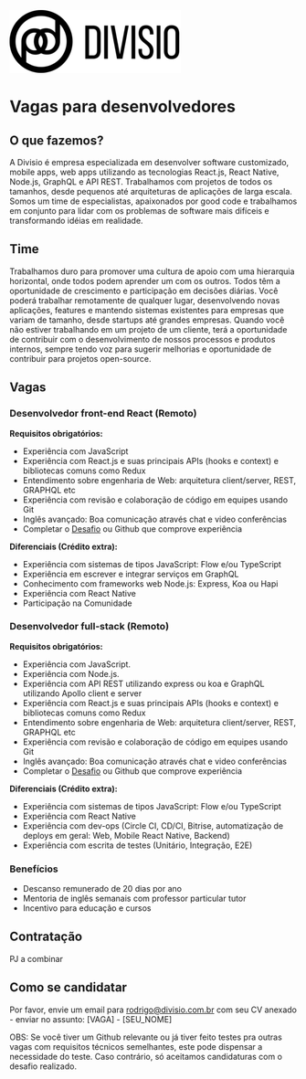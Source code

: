 ![Divisio](./logo.png )

# Vagas para desenvolvedores

## O que fazemos?
A Divisio é empresa especializada em desenvolver software customizado, mobile apps, web apps utilizando as tecnologias React.js, React Native, Node.js, GraphQL e API REST. Trabalhamos com projetos de todos os tamanhos, desde pequenos até arquiteturas de aplicações de larga escala. Somos um time de especialistas, apaixonados por good code e trabalhamos em conjunto para lidar com os problemas de software mais difíceis e transformando idéias em realidade.

## Time
Trabalhamos duro para promover uma cultura de apoio com uma hierarquia horizontal, onde todos podem aprender um com os outros.
Todos têm a oportunidade de crescimento e participação em decisões diárias. Você poderá trabalhar remotamente de qualquer lugar, desenvolvendo novas aplicações, features e mantendo sistemas existentes para empresas que variam de tamanho, desde startups até grandes empresas. Quando você não estiver trabalhando em um projeto de um cliente, terá a
oportunidade de contribuir com o desenvolvimento de nossos processos e produtos internos, sempre tendo voz para sugerir melhorias e oportunidade de contribuir para projetos open-source.

## Vagas

### Desenvolvedor front-end React (Remoto)

**Requisitos obrigatórios:**
- Experiência com JavaScript
- Experiência com React.js e suas principais APIs (hooks e context) e bibliotecas comuns como Redux
- Entendimento sobre engenharia de Web: arquitetura client/server, REST, GRAPHQL etc
- Experiência com revisão e colaboração de código em equipes usando Git
- Inglês avançado: Boa comunicação através chat e video conferências
- Completar o [Desafio](./challenges/frontend.md) ou Github que comprove experiência

**Diferenciais (Crédito extra):**
- Experiência com sistemas de tipos JavaScript: Flow e/ou TypeScript
- Experiência em escrever e integrar serviços em GraphQL
- Conhecimento com frameworks web Node.js: Express, Koa ou Hapi
- Experiência com React Native
- Participação na Comunidade

### Desenvolvedor full-stack (Remoto)

**Requisitos obrigatórios:**
- Experiência com JavaScript.
- Experiência com Node.js.
- Experiência com API REST utilizando express ou koa e GraphQL utilizando Apollo client e server
- Experiência com React.js e suas principais APIs (hooks e context) e bibliotecas comuns como Redux
- Entendimento sobre engenharia de Web: arquitetura client/server, REST, GRAPHQL etc
- Experiência com revisão e colaboração de código em equipes usando Git
- Inglês avançado: Boa comunicação através chat e video conferências
- Completar o [Desafio](./challenges/full-stack.md) ou Github que comprove experiência

**Diferenciais (Crédito extra):**
- Experiência com sistemas de tipos JavaScript: Flow e/ou TypeScript
- Experiência com React Native
- Experiência com dev-ops (Circle CI, CD/CI, Bitrise, automatização de deploys em geral: Web, Mobile React Native, Backend)
- Experiência com escrita de testes (Unitário, Integração, E2E)

### Benefícios
- Descanso remunerado de 20 dias por ano
- Mentoria de inglês semanais com professor particular tutor
- Incentivo para educação e cursos

## Contratação
PJ a combinar

## Como se candidatar
Por favor, envie um email para rodrigo@divisio.com.br com seu CV anexado - enviar no assunto: [VAGA] - [SEU_NOME]

OBS: Se você tiver um Github relevante ou já tiver feito testes pra outras vagas com requisitos técnicos semelhantes, este pode dispensar a necessidade do teste. Caso contrário, só aceitamos candidaturas com o desafio realizado.
